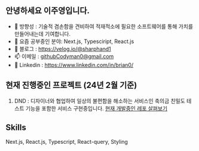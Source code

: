<!-- ![header](https://capsule-render.vercel.app/api?type=waving&fontColor=000000&color=&height=200&section=header&text=Juyoung_Lee&fontSize=60) -->

## 안녕하세요 이주영입니다. 

- 🎯 방향성 : 기술적 겸손함을 견비하여 적재적소에 필요한 소프트웨어를 통해 가치를 만들어내는데 기여합니다.
- 🌱 요즘 공부중인 분야: Next.js, Typesciript, React.js
- 📔 블로그 : https://velog.io/@sharphand1
- 📫 이메일 : githubCodyman0@gmail.com
- 🔗 Linkedin : https://www.linkedin.com/in/brian0/

## 현재 진행중인 프로젝트 (24년 2월 기준) 
1. DND : 디자이너와 협업하여 일상의 불편함을 해소하는 서비스인 축의금 친밀도 테스트 기능을 포함한 서비스 구현중입니다. [현재 개발중인 레포 살펴보기](https://github.com/dnd-side-project/dnd-10th-3-frontend)

## Skills
Next.js, React.js, Typescript, React-query, Styling
<!--
**CodyMan0/CodyMan0** is a ✨ _special_ ✨ repository because its `README.md` (this file) appears on your GitHub profile.
#### 🧐 I'm interested in...


- 🔭 I’m currently working on ...
- 👯 I’m looking to collaborate on ...
- 🤔 I’m looking for help with ...
- 💬 Ask me about ...
- 📫 How to reach me: ...
- 😄 Pronouns: ...
- ⚡ Fun fact: ...
-->
